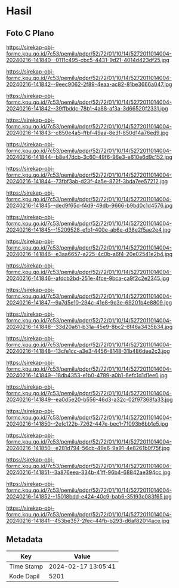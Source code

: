 # Hasil

## Foto C Plano

https://sirekap-obj-formc.kpu.go.id/7c53/pemilu/pdpr/52/72/01/10/14/5272011014004-20240216-141840--0111c495-cbc5-4431-9d21-4014d423df25.jpg

https://sirekap-obj-formc.kpu.go.id/7c53/pemilu/pdpr/52/72/01/10/14/5272011014004-20240216-141842--9eec9062-2f89-4eaa-ac82-81be3666a047.jpg

https://sirekap-obj-formc.kpu.go.id/7c53/pemilu/pdpr/52/72/01/10/14/5272011014004-20240216-141842--39ffbddc-78b1-4a88-af3a-3d66520f2331.jpg

https://sirekap-obj-formc.kpu.go.id/7c53/pemilu/pdpr/52/72/01/10/14/5272011014004-20240216-141843--c850e4a5-ffbf-49aa-8e3f-850d14a76ed9.jpg

https://sirekap-obj-formc.kpu.go.id/7c53/pemilu/pdpr/52/72/01/10/14/5272011014004-20240216-141844--b8e47dcb-3c60-49f6-96e3-e610e6d9c152.jpg

https://sirekap-obj-formc.kpu.go.id/7c53/pemilu/pdpr/52/72/01/10/14/5272011014004-20240216-141844--73fbf3ab-d23f-4a5e-872f-3bda7ee57212.jpg

https://sirekap-obj-formc.kpu.go.id/7c53/pemilu/pdpr/52/72/01/10/14/5272011014004-20240216-141845--ded9f65d-f4d9-49db-9666-b9bd0c1d4576.jpg

https://sirekap-obj-formc.kpu.go.id/7c53/pemilu/pdpr/52/72/01/10/14/5272011014004-20240216-141845--15209528-e1b1-400e-ab6e-d38e2f5ae2e4.jpg

https://sirekap-obj-formc.kpu.go.id/7c53/pemilu/pdpr/52/72/01/10/14/5272011014004-20240216-141846--e3aa6657-a225-4c0b-a6f4-20e02541e2b4.jpg

https://sirekap-obj-formc.kpu.go.id/7c53/pemilu/pdpr/52/72/01/10/14/5272011014004-20240216-141846--afdcb2bd-251e-4fce-9bca-ca9f2c2e2345.jpg

https://sirekap-obj-formc.kpu.go.id/7c53/pemilu/pdpr/52/72/01/10/14/5272011014004-20240216-141847--9a7d5e10-294c-41e8-9c3e-69201b4e8809.jpg

https://sirekap-obj-formc.kpu.go.id/7c53/pemilu/pdpr/52/72/01/10/14/5272011014004-20240216-141848--33d20a61-b31a-45e9-8bc2-6f46a3435b34.jpg

https://sirekap-obj-formc.kpu.go.id/7c53/pemilu/pdpr/52/72/01/10/14/5272011014004-20240216-141848--13cfe1cc-a3e3-4456-8148-31b486dee2c3.jpg

https://sirekap-obj-formc.kpu.go.id/7c53/pemilu/pdpr/52/72/01/10/14/5272011014004-20240216-141849--18db4353-e1b0-4789-a0b1-6efc1d1d1ee0.jpg

https://sirekap-obj-formc.kpu.go.id/7c53/pemilu/pdpr/52/72/01/10/14/5272011014004-20240216-141849--ea0d5e20-b556-46d3-a32c-02f97368fa33.jpg

https://sirekap-obj-formc.kpu.go.id/7c53/pemilu/pdpr/52/72/01/10/14/5272011014004-20240216-141850--2efc122b-7262-447e-bec1-71093b6bb1e5.jpg

https://sirekap-obj-formc.kpu.go.id/7c53/pemilu/pdpr/52/72/01/10/14/5272011014004-20240216-141850--e281d794-56cb-49e6-9a91-4e8261b0f75f.jpg

https://sirekap-obj-formc.kpu.go.id/7c53/pemilu/pdpr/52/72/01/10/14/5272011014004-20240216-141851--3a876eea-334b-41ff-96b4-68842ae394cc.jpg

https://sirekap-obj-formc.kpu.go.id/7c53/pemilu/pdpr/52/72/01/10/14/5272011014004-20240216-141852--15018bdd-e424-40c9-bab6-35193c083f65.jpg

https://sirekap-obj-formc.kpu.go.id/7c53/pemilu/pdpr/52/72/01/10/14/5272011014004-20240216-141841--453be357-2fec-44fb-b293-d6af82014ace.jpg


## Metadata

| Key        | Value               |
| ---------- | ------------------- |
| Time Stamp | 2024-02-17 13:05:41 |
| Kode Dapil | 5201                |




